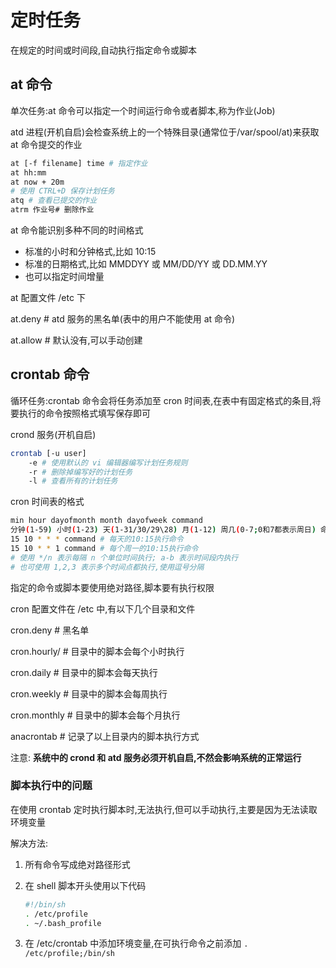 # 定时任务

在规定的时间或时间段,自动执行指定命令或脚本

## at 命令

单次任务:at 命令可以指定一个时间运行命令或者脚本,称为作业(Job)

atd 进程(开机自启)会检查系统上的一个特殊目录(通常位于/var/spool/at)来获取 at 命令提交的作业

```bash
at [-f filename] time # 指定作业
at hh:mm
at now + 20m
# 使用 CTRL+D 保存计划任务
atq # 查看已提交的作业
atrm 作业号# 删除作业
```

at 命令能识别多种不同的时间格式

* 标准的小时和分钟格式,比如 10:15
* 标准的日期格式,比如 MMDDYY 或 MM/DD/YY 或 DD.MM.YY
* 也可以指定时间增量

at 配置文件 /etc 下

at.deny # atd 服务的黑名单(表中的用户不能使用 at 命令)

at.allow # 默认没有,可以手动创建

## crontab 命令

循环任务:crontab 命令会将任务添加至 cron 时间表,在表中有固定格式的条目,将要执行的命令按照格式填写保存即可

crond 服务(开机自启)

```bash
crontab [-u user]
    -e # 使用默认的 vi 编辑器编写计划任务规则
    -r # 删除掉编写好的计划任务
    -l # 查看所有的计划任务
```

cron 时间表的格式

```bash
min hour dayofmonth month dayofweek command
分钟(1-59) 小时(1-23) 天(1-31/30/29\28) 月(1-12) 周几(0-7;0和7都表示周日) 命令
15 10 * * * command # 每天的10:15执行命令
15 10 * * 1 command # 每个周一的10:15执行命令
# 使用 */n 表示每隔 n 个单位时间执行; a-b 表示时间段内执行
# 也可使用 1,2,3 表示多个时间点都执行,使用逗号分隔
```

指定的命令或脚本要使用绝对路径,脚本要有执行权限

cron 配置文件在 /etc 中,有以下几个目录和文件

cron.deny # 黑名单

cron.hourly/ # 目录中的脚本会每个小时执行

cron.daily # 目录中的脚本会每天执行

cron.weekly # 目录中的脚本会每周执行

cron.monthly # 目录中的脚本会每个月执行

anacrontab  # 记录了以上目录内的脚本执行方式

注意: **系统中的 crond 和 atd 服务必须开机自启,不然会影响系统的正常运行**

### 脚本执行中的问题

在使用 crontab 定时执行脚本时,无法执行,但可以手动执行,主要是因为无法读取环境变量

解决方法:

1. 所有命令写成绝对路径形式

2. 在 shell 脚本开头使用以下代码

    ```bash
    #!/bin/sh
    . /etc/profile
    . ~/.bash_profile
    ```

3. 在 /etc/crontab 中添加环境变量,在可执行命令之前添加 `. /etc/profile;/bin/sh`
